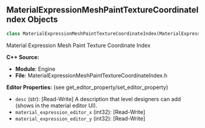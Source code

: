 ## MaterialExpressionMeshPaintTextureCoordinateIndex Objects

```python
class MaterialExpressionMeshPaintTextureCoordinateIndex(MaterialExpression)
```

Material Expression Mesh Paint Texture Coordinate Index

**C++ Source:**

- **Module**: Engine
- **File**: MaterialExpressionMeshPaintTextureCoordinateIndex.h

**Editor Properties:** (see get_editor_property/set_editor_property)

- ``desc`` (str):  [Read-Write] A description that level designers can add (shows in the material editor UI).
- ``material_expression_editor_x`` (int32):  [Read-Write]
- ``material_expression_editor_y`` (int32):  [Read-Write]

<a id="unreal.MaterialExpressionMeshPaintTextureObject"></a>